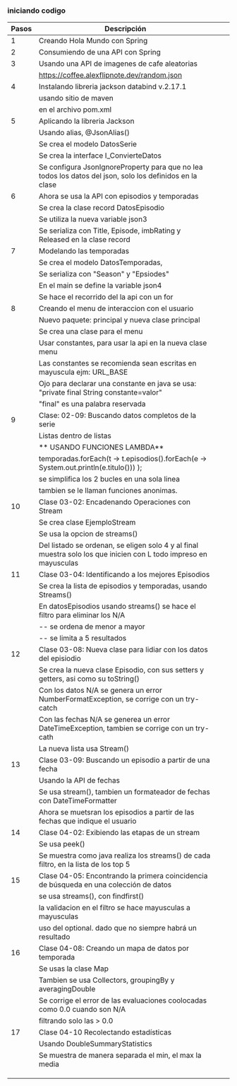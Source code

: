 ### iniciando codigo


| Pasos | Descripción                                                                                                       |   |   |
|-------|-------------------------------------------------------------------------------------------------------------------|---|---|
| 1     | Creando Hola Mundo con Spring                                                                                     |   |   |
| 2     | Consumiendo de una API con Spring                                                                                 |   |   |
| 3     | Usando una API de imagenes de cafe aleatorias                                                                     |   |   |
|       | https://coffee.alexflipnote.dev/random.json                                                                       |   |   |
| 4     | Instalando libreria jackson databind v.2.17.1                                                                     |   |   |
|       | usando sitio de maven                                                                                             |   |   |
|       | en el archivo pom.xml                                                                                             |   |   |
| 5     | Aplicando la libreria Jackson                                                                                     |   |   |
|       | Usando alias, @JsonAlias()                                                                                        |   |   |
|       | Se crea el modelo DatosSerie                                                                                      |   |   |
|       | Se crea la interface I_ConvierteDatos                                                                             |   |   |
|       | Se configura JsonIgnoreProperty para que no lea todos los datos del json, solo los definidos en la clase          |   |   |
| 6     | Ahora se usa la API con episodios y temporadas                                                                    |   |   |
|       | Se crea la clase record DatosEpisodio                                                                             |   |   |
|       | Se utiliza la nueva variable json3                                                                                |   |   |
|       | Se serializa con Title, Episode, imbRating y Released en la clase record                                          |   |   |
| 7     | Modelando las temporadas                                                                                          |   |   |
|       | Se crea el modelo DatosTemporadas,                                                                                |   |   |
|       | Se serializa con "Season" y "Epsiodes"                                                                            |   |   |
|       | En el main se define la variable json4                                                                            |   |   |
|       | Se hace el recorrido del la api con un for                                                                        |   |   |
| 8     | Creando el menu de interaccion con el usuario                                                                     |   |   |
|       | Nuevo paquete: principal y nueva clase principal                                                                  |   |   |
|       | Se crea una clase para el menu                                                                                    |   |   |
|       | Usar constantes, para usar la api  en la nueva clase menu                                                         |   |   |
|       | Las constantes se recomienda sean escritas en mayuscula ejm: URL_BASE                                             |   |   |
|       | Ojo para declarar una constante en java se usa: "private final String constante=valor"                            |   |   |
|       | "final" es una palabra reservada                                                                                  |   |   |
| 9     | Clase: 02-09: Buscando datos completos de la serie                                                                |   |   |
|       | Listas dentro de listas                                                                                           |   |   |
|       | ** USANDO FUNCIONES LAMBDA**                                                                                      |   |   |
|       | temporadas.forEach(t -> t.episodios().forEach(e -> System.out.println(e.titulo())) );                             |   |   |
|       | se simplifica los 2 bucles en una sola linea                                                                      |   |   |
|       | tambien se le llaman funciones anonimas.                                                                          |   |   |
| 10    | Clase 03-02: Encadenando Operaciones con Stream                                                                   |   |   |
|       | Se crea clase EjemploStream                                                                                       |   |   |
|       | Se usa la opcion de streams()                                                                                     |   |   |
|       | Del listado se ordenan, se eligen solo 4 y al final muestra solo los que inicien con L todo impreso en mayusculas |   |   |
| 11    | Clase 03-04: Identificando a los mejores Episodios                                                                |   |   |
|       | Se crea la lista de episodios y temporadas, usando Streams()                                                      |   |   |
|       | En datosEpisodios usando streams() se hace el filtro para eliminar los N/A                                        |   |   |
|       | -- se ordena de menor a mayor                                                                                     |   |   |
|       | -- se limita a 5 resultados                                                                                       |   |   |
| 12    | Clase 03-08: Nueva clase para lidiar con los datos del episiodio                                                  |   |   |
|       | Se crea la nueva clase Episodio, con sus setters y getters, asi como su toString()                                |   |   |
|       | Con los datos N/A se genera un error NumberFormatException, se corrige con un try-catch                           |   |   |
|       | Con las fechas N/A se generea un error DateTimeException, tambien se corrige con un try-cath                      |   |   |
|       | La nueva lista usa Stream()                                                                                       |   |   |
| 13    | Clase 03-09: Buscando un episodio a partir de una fecha                                                           |   |   |
|       | Usando la API de fechas                                                                                           |   |   |
|       | Se usa stream(), tambien un formateador de fechas con DateTimeFormatter                                           |   |   |
|       | Ahora se muetsran los episodios a partir de las fechas que indique el usuario                                     |   |   |
| 14    | Clase 04-02: Exibiendo las etapas de un stream                                                                    |   |   |
|       | Se usa peek()                                                                                                     |   |   |
|       | Se muestra como java realiza los streams() de cada filtro, en la lista de los top 5                               |   |   |
| 15    | Clase 04-05: Encontrando la primera coincidencia de búsqueda en una colección de datos                            |   |   |
|       | se usa streams(), con findfirst()                                                                                 |   |   |
|       | la validacion en el filtro se hace mayusculas a mayusculas                                                        |   |   |
|       | uso del optional. dado que no siempre habrá un resultado                                                          |   |   |
| 16    | Clase 04-08: Creando un mapa de datos por temporada                                                               |   |   |
|       | Se usas la clase Map                                                                                              |   |   |
|       | Tambien se usa Collectors, groupingBy y averagingDouble                                                           |   |   |
|       | Se corrige el error de las evaluaciones coolocadas como 0.0 cuando son N/A                                        |   |   |
|       | filtrando solo las > 0.0                                                                                          |   |   |
| 17    | Clase 04-10 Recolectando estadísticas                                                                             |   |   |
|       | Usando DoubleSummaryStatistics                                                                                    |   |   |
|       | Se muestra de manera separada el min, el max la media                                                             |   |   |
|       |                                                                                                                   |   |   |
|       |                                                                                                                   |   |   |
|       |                                                                                                                   |   |   |
